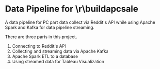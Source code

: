 # Data Pipeline for \r\buildapcsale
A data pipeline for PC part data collect via Reddit's API while using Apache Spark and Kafka for data pipeline streaming.

There are three parts in this project.
1. Connecting to Reddit's API
2. Collecting and streaming data via Apache Kafka
3. Apache Spark ETL to a database
4. Using streamed data for Tableau Visualization
